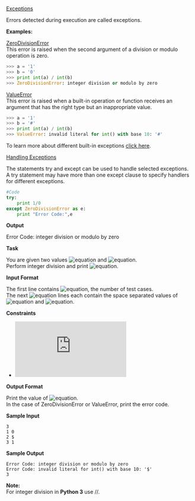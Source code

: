 [Exceptions](https://docs.python.org/2/tutorial/errors.html#exceptions)

Errors detected during execution are called exceptions.

__Examples:__

[ZeroDivisionError](https://docs.python.org/2/library/exceptions.html#exceptions.ZeroDivisionError)<br> 
This error is raised when the second argument of a division or modulo operation is zero.
```python
>>> a = '1'
>>> b = '0'
>>> print int(a) / int(b)
>>> ZeroDivisionError: integer division or modulo by zero
```
[ValueError](https://docs.python.org/2/library/exceptions.html#exceptions.ValueError)<br> 
This error is raised when a built-in operation or function receives an argument that has the right type but an inappropriate value.
```python
>>> a = '1'
>>> b = '#'
>>> print int(a) / int(b)
>>> ValueError: invalid literal for int() with base 10: '#'
```
To learn more about different built-in exceptions [click here](https://docs.python.org/2/library/exceptions.html#module-exceptions).

[Handling Exceptions](https://docs.python.org/2/tutorial/errors.html#handling-exceptions)

The statements try and except can be used to handle selected exceptions. A try statement may have more than one except clause to specify handlers for different exceptions.
```python
#Code
try:
    print 1/0
except ZeroDivisionError as e:
    print "Error Code:",e
```
__Output__

Error Code: integer division or modulo by zero

__Task__

You are given two values ![equation](http://latex.codecogs.com/svg.latex?\inline&space;a) and ![equation](http://latex.codecogs.com/svg.latex?\inline&space;b). <br> 
Perform integer division and print ![equation](http://latex.codecogs.com/svg.latex?\inline&space;a/b).

__Input Format__

The first line contains ![equation](http://latex.codecogs.com/svg.latex?\inline&space;T), the number of test cases. <br> 
The next ![equation](http://latex.codecogs.com/svg.latex?\inline&space;T) lines each contain the space separated values of ![equation](http://latex.codecogs.com/svg.latex?\inline&space;a) and ![equation](http://latex.codecogs.com/svg.latex?\inline&space;b).

__Constraints__

* ![equation](https://latex.codecogs.com/svg.latex?%5Cinline%200%20%3C%20T%20%3C%2010)

__Output Format__

Print the value of ![equation](http://latex.codecogs.com/svg.latex?\inline&space;a/b). <br> 
In the case of ZeroDivisionError or ValueError, print the error code.

__Sample Input__
```commandline
3
1 0
2 $
3 1
```
__Sample Output__
```commandline
Error Code: integer division or modulo by zero
Error Code: invalid literal for int() with base 10: '$'
3
```
__Note:__<br> 
For integer division in __Python 3__ use //.